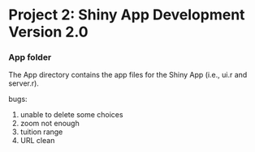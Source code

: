 # Project 2: Shiny App Development Version 2.0
### App folder

The App directory contains the app files for the Shiny App (i.e., ui.r and server.r).

bugs:
1. unable to delete some choices 
2. zoom not enough
3. tuition range
4. URL clean
